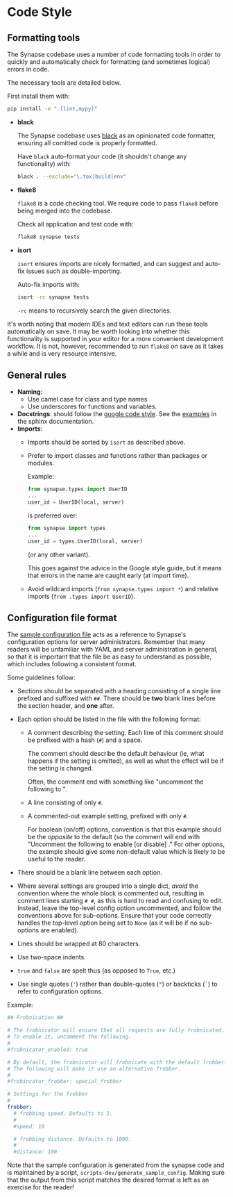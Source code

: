# Code Style

## Formatting tools

The Synapse codebase uses a number of code formatting tools in order to
quickly and automatically check for formatting (and sometimes logical)
errors in code.

The necessary tools are detailed below.

First install them with:

```sh
pip install -e ".[lint,mypy]"
```

-   **black**

    The Synapse codebase uses [black](https://pypi.org/project/black/)
    as an opinionated code formatter, ensuring all comitted code is
    properly formatted.

    Have `black` auto-format your code (it shouldn't change any
    functionality) with:

    ```sh
    black . --exclude="\.tox|build|env"
    ```

-   **flake8**

    `flake8` is a code checking tool. We require code to pass `flake8`
    before being merged into the codebase.

    Check all application and test code with:

    ```sh
    flake8 synapse tests
    ```

-   **isort**

    `isort` ensures imports are nicely formatted, and can suggest and
    auto-fix issues such as double-importing.

    Auto-fix imports with:

    ```sh
    isort -rc synapse tests
    ```

    `-rc` means to recursively search the given directories.

It's worth noting that modern IDEs and text editors can run these tools
automatically on save. It may be worth looking into whether this
functionality is supported in your editor for a more convenient
development workflow. It is not, however, recommended to run `flake8` on
save as it takes a while and is very resource intensive.

## General rules

-   **Naming**:
    -   Use camel case for class and type names
    -   Use underscores for functions and variables.
-   **Docstrings**: should follow the [google code
    style](https://google.github.io/styleguide/pyguide.html#38-comments-and-docstrings).
    See the
    [examples](http://sphinxcontrib-napoleon.readthedocs.io/en/latest/example_google.html)
    in the sphinx documentation.
-   **Imports**:
    -   Imports should be sorted by `isort` as described above.
    -   Prefer to import classes and functions rather than packages or
        modules.

        Example:

        ```python
        from synapse.types import UserID
        ...
        user_id = UserID(local, server)
        ```

        is preferred over:

        ```python
        from synapse import types
        ...
        user_id = types.UserID(local, server)
        ```

        (or any other variant).

        This goes against the advice in the Google style guide, but it
        means that errors in the name are caught early (at import time).

    -   Avoid wildcard imports (`from synapse.types import *`) and
        relative imports (`from .types import UserID`).

## Configuration file format

The [sample configuration file](./sample_config.yaml) acts as a
reference to Synapse's configuration options for server administrators.
Remember that many readers will be unfamiliar with YAML and server
administration in general, so that it is important that the file be as
easy to understand as possible, which includes following a consistent
format.

Some guidelines follow:

-   Sections should be separated with a heading consisting of a single
    line prefixed and suffixed with `##`. There should be **two** blank
    lines before the section header, and **one** after.
-   Each option should be listed in the file with the following format:
    -   A comment describing the setting. Each line of this comment
        should be prefixed with a hash (`#`) and a space.

        The comment should describe the default behaviour (ie, what
        happens if the setting is omitted), as well as what the effect
        will be if the setting is changed.

        Often, the comment end with something like "uncomment the
        following to <do action>".

    -   A line consisting of only `#`.
    -   A commented-out example setting, prefixed with only `#`.

        For boolean (on/off) options, convention is that this example
        should be the *opposite* to the default (so the comment will end
        with "Uncomment the following to enable [or disable]
        <feature>." For other options, the example should give some
        non-default value which is likely to be useful to the reader.

-   There should be a blank line between each option.
-   Where several settings are grouped into a single dict, *avoid* the
    convention where the whole block is commented out, resulting in
    comment lines starting `# #`, as this is hard to read and confusing
    to edit. Instead, leave the top-level config option uncommented, and
    follow the conventions above for sub-options. Ensure that your code
    correctly handles the top-level option being set to `None` (as it
    will be if no sub-options are enabled).
-   Lines should be wrapped at 80 characters.
-   Use two-space indents.
-   `true` and `false` are spelt thus (as opposed to `True`, etc.)
-   Use single quotes (`'`) rather than double-quotes (`"`) or backticks
    (`` ` ``) to refer to configuration options.

Example:

```yaml
## Frobnication ##

# The frobnicator will ensure that all requests are fully frobnicated.
# To enable it, uncomment the following.
#
#frobnicator_enabled: true

# By default, the frobnicator will frobnicate with the default frobber.
# The following will make it use an alternative frobber.
#
#frobincator_frobber: special_frobber

# Settings for the frobber
#
frobber:
  # frobbing speed. Defaults to 1.
  #
  #speed: 10

  # frobbing distance. Defaults to 1000.
  #
  #distance: 100
```

Note that the sample configuration is generated from the synapse code
and is maintained by a script, `scripts-dev/generate_sample_config`.
Making sure that the output from this script matches the desired format
is left as an exercise for the reader!
